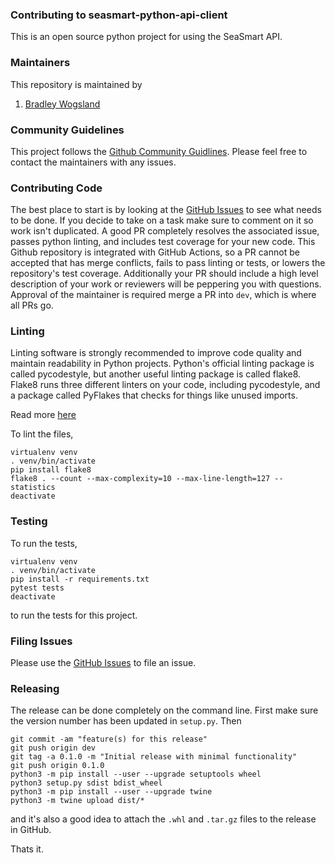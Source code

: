 ### Contributing to seasmart-python-api-client

This is an open source python project for using the SeaSmart API.

### Maintainers

This repository is maintained by

1. [Bradley Wogsland](https://github.com/wogsland)

### Community Guidelines

This project follows the [Github Community Guidlines](https://help.github.com/en/github/site-policy/github-community-guidelines). Please feel free to contact the maintainers with any issues.

### Contributing Code

The best place to start is by looking at the [GitHub Issues](https://github.com/SeaSmart/seasmart-python-api-client/issues) to see what needs to be done. If you decide to take on a task make sure to comment on it so work isn't duplicated. A good PR completely resolves the associated issue, passes python linting, and includes test coverage for your new code. This Github repository is integrated with GitHub Actions, so a PR cannot be accepted that has merge conflicts, fails to pass linting or tests, or lowers the repository's test coverage. Additionally your PR should include a high level description of your work or reviewers will be peppering you with questions. Approval of the maintainer is required merge a PR into `dev`, which is where all PRs go.

### Linting

Linting software is strongly recommended to improve code quality and maintain readability in Python projects. Python's official linting package is called pycodestyle, but another useful linting package is called flake8. Flake8 runs three different linters on your code, including pycodestyle, and a package called PyFlakes that checks for things like unused imports.

Read more [here](http://flake8.pycqa.org/en/latest/)

To lint the files,

    virtualenv venv
    . venv/bin/activate
    pip install flake8
    flake8 . --count --max-complexity=10 --max-line-length=127 --statistics
    deactivate

### Testing

To run the tests,

    virtualenv venv
    . venv/bin/activate
    pip install -r requirements.txt
    pytest tests
    deactivate

to run the tests for this project.

### Filing Issues

Please use the [GitHub Issues](https://github.com/SeaSmart/seasmart-python-api-client/issues/new) to file an issue.

### Releasing

The release can be done completely on the command line. First make sure the version number has been updated in `setup.py`. Then

    git commit -am "feature(s) for this release"
    git push origin dev
    git tag -a 0.1.0 -m "Initial release with minimal functionality"
    git push origin 0.1.0
    python3 -m pip install --user --upgrade setuptools wheel
    python3 setup.py sdist bdist_wheel
    python3 -m pip install --user --upgrade twine
    python3 -m twine upload dist/*

and it's also a good idea to attach the `.whl` and `.tar.gz` files to the release in GitHub.

Thats it.
